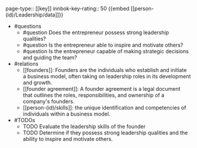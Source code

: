 page-type:: [[key]]
innbok-key-rating:: 50
{{embed [[person-(id)/Leadership/data]]}}
- #questions
  - #question Does the entrepreneur possess strong leadership qualities?
  - #question Is the entrepreneur able to inspire and motivate others?
  - #question Is the entrepreneur capable of making strategic decisions and guiding the team?
- #relations
  - [[founders]]: Founders are the individuals who establish and initiate a business model, often taking on leadership roles in its development and growth.
  - [[founder agreement]]: A founder agreement is a legal document that outlines the roles, responsibilities, and ownership of a company's founders.
  - [[person-(id)/skills]]: the unique identification and competencies of individuals within a business model.
- #TODOs
  - TODO Evaluate the leadership skills of the founder
  - TODO  Determine if they possess strong leadership qualities and the ability to inspire and motivate others.



